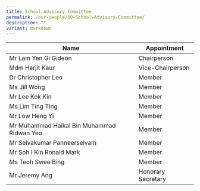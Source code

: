 ```yaml
---
title: School Advisory Committee
permalink: /our-people/00-School-Advisory-Committee/
description: ""
variant: markdown
---
```

| Name | Appointment
| -------- | --------
| Mr Lam Yen Gi Gideon | Chairperson
| Mdm Harjit Kaur | Vice-Chairperson
| Dr Christopher Leo  | Member
| Ms Jill Wong | Member
| Mr Lee Kok Kin | Member
| Ms Lim Ting Ting | Member
| Mr Low Heng Yi | Member
| Mr Muhammad Haikal Bin Muhammad Ridwan Yeo | Member
| Mr Selvakumar Panneerselvam | Member
| Mr Soh I Kin Ronald Mark | Member
| Ms Teoh Swee Bing | Member
| Mr Jeremy Ang | Honorary Secretary
